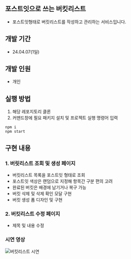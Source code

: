 ## 포스트잇으로 쓰는 버킷리스트
- 포스트잇형태로 버킷리스트를 작성하고 관리하는 서비스입니다.
## 개발 기간
- 24.04.07(1일)
## 개발 인원
- 개인
## 실행 방법
1. 해당 레포지토리 클론
2. 커맨드창에 필요 패키지 설치 및 프로젝트 실행 명령어 입력
```
npm i
npm start
```
## 구현 내용
### 1. 버릿리스트 조회 및 생성 페이지
- 버킷리스트 목록을 포스트잇 형태로 조회
- 포스트잇 색상은 랜덤으로 지정해 항목간 구분 편의 고려
- 완료된 버킷은 배경에 남기거나 복구 가능
- 버킷 삭제 및 삭제 확인 모달 구현
- 버킷 생성 폼 디자인 및 구현
### 2. 버킷리스트 수정 페이지
- 제목 및 내용 수정
### 시연 영상
![버킷리스트 시연](https://github.com/yj2dev/bucketlist-for-postit/assets/72322679/20f525e6-d2ea-49b2-86c8-ba610f491f0d)

